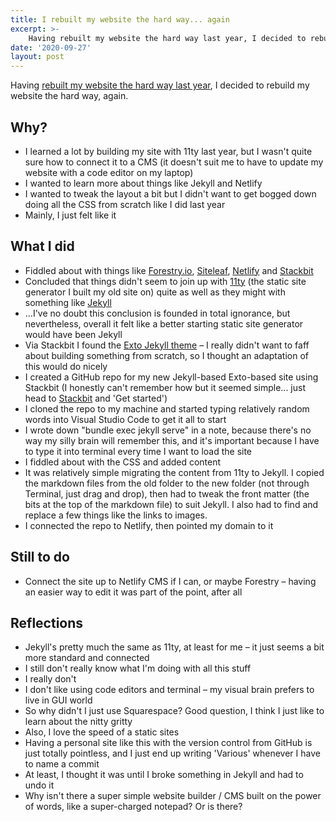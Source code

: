 ```yaml
---
title: I rebuilt my website the hard way... again
excerpt: >- 
    Having rebuilt my website the hard way last year, I decided to rebuild my website the hard way, again...
date: '2020-09-27'
layout: post
---
```


Having [rebuilt my website the hard way last year](/blog/i-rebuilt-my-website-the-hard-way), I decided to rebuild my website the hard way, again. 

## Why?

* I learned a lot by building my site with 11ty last year, but I wasn't quite sure how to connect it to a CMS (it doesn't suit me to have to update my website with a code editor on my laptop)
* I wanted to learn more about things like Jekyll and Netlify
* I wanted to tweak the layout a bit but I didn't want to get bogged down doing all the CSS from scratch like I did last year
* Mainly, I just felt like it

## What I did

* Fiddled about with things like [Forestry.io](https://forestry.io/), [Siteleaf](https://www.siteleaf.com/), [Netlify](https://www.netlify.com/) and [Stackbit](https://www.stackbit.com/)
* Concluded that things didn't seem to join up with [11ty](https://www.11ty.dev/) (the static site generator I built my old site on) quite as well as they might with something like [Jekyll](https://jekyllrb.com/)
* ...I've no doubt this conclusion is founded in total ignorance, but nevertheless, overall it felt like a better starting static site generator would have been Jekyll
* Via Stackbit I found the [Exto Jekyll theme](https://github.com/stackbithq/stackbit-theme-exto) – I really didn't want to faff about building something from scratch, so I thought an adaptation of this would do nicely 
* I created a GitHub repo for my new Jekyll-based Exto-based site using Stackbit (I honestly can't remember how but it seemed simple... just head to [Stackbit](https://www.stackbit.com/) and 'Get started')
* I cloned the repo to my machine and started typing relatively random words into Visual Studio Code to get it all to start
* I wrote down "bundle exec jekyll serve" in a note, because there's no way my silly brain will remember this, and it's important because I have to type it into terminal every time I want to load the site
* I fiddled about with the CSS and added content
* It was relatively simple migrating the content from 11ty to Jekyll. I copied the markdown files from the old folder to the new folder (not through Terminal, just drag and drop), then had to tweak the front matter (the bits at the top of the markdown file) to suit Jekyll. I also had to find and replace a few things like the links to images. 
* I connected the repo to Netlify, then pointed my domain to it

## Still to do

* Connect the site up to Netlify CMS if I can, or maybe Forestry – having an easier way to edit it was part of the point, after all

## Reflections

* Jekyll's pretty much the same as 11ty, at least for me – it just seems a bit more standard and connected
* I still don't really know what I'm doing with all this stuff
* I really don't
* I don't like using code editors and terminal – my visual brain prefers to live in GUI world
* So why didn't I just use Squarespace? Good question, I think I just like to learn about the nitty gritty
* Also, I love the speed of a static sites
* Having a personal site like this with the version control from GitHub is just totally pointless, and I just end up writing 'Various' whenever I have to name a commit
* At least, I thought it was until I broke something in Jekyll and had to undo it
* Why isn't there a super simple website builder / CMS built on the power of words, like a super-charged notepad? Or is there? 
